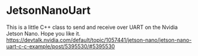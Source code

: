 # JetsonNanoUart

This is a little C++ class to send and receive over UART on the Nvidia Jetson Nano.
Hope you like it.
https://devtalk.nvidia.com/default/topic/1057441/jetson-nano/jetson-nano-uart-c-c-example/post/5395530/#5395530
